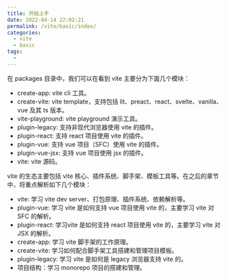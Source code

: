 ```yaml
---
title: 开始上手
date: 2022-04-14 22:02:21
permalink: /vite/basic/index/
categories:
  - vite
  - basic
tags:
  - 
---
```


在 packages 目录中，我们可以在看到 vite 主要分为下面几个模块：

- create-app: vite cli 工具。
- create-vite: vite template，支持包括 lit、preact、react、svelte、vanilla、vue 及其 ts 版本。
- vite-playground: vite playground 演示工具。
- plugin-legacy: 支持非现代浏览器使用 vite 的插件。
- plugin-react: 支持 react 项目使用 vite 的插件。
- plugin-vue: 支持 vue 项目（SFC）使用 vite 的插件。
- plugin-vue-jsx: 支持 vue 项目使用 jsx 的插件。
- vite: vite 源码。

vite 的生态主要包括 vite 核心、插件系统、脚手架、模板工具等。在之后的章节中，将重点解析如下几个模块：

- vite: 学习 vite dev server、打包原理、插件系统、依赖解析等。
- plugin-vue: 学习 vite 是如何支持 vue 项目使用 vite 的，主要学习 vite 对 SFC 的解析。
- plugin-react: 学习vite 是如何支持 react 项目使用 vite 的，主要学习 vite 对 JSX 的解析。
- create-app: 学习 vite 脚手架的工作原理。
- create-vite: 学习如何配合脚手架工具搭建和管理项目模板。
- plugin-legacy: 学习 vite 是如何是 legacy 浏览器支持 vite 的。
- 项目结构：学习 monorepo 项目的搭建和管理。

